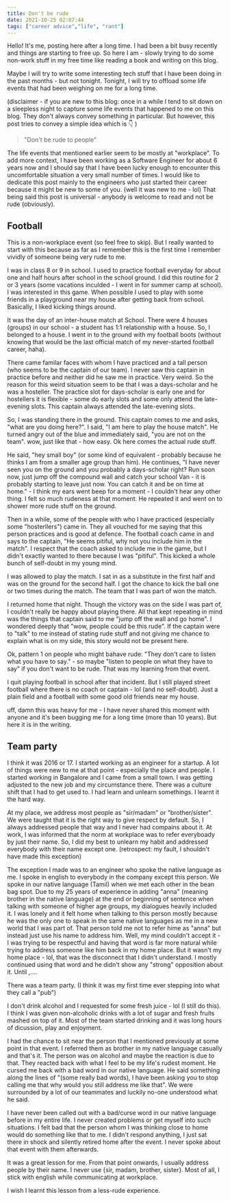 ```yaml
---
title: Don't be rude
date: 2021-10-25 02:07:44
tags: ["career advice","life", "rant"]
---
```


Hello! It's me, posting here after a long time. I had been a bit busy recently and things are starting to free up. So here I am - slowly trying to do some non-work stuff in my free time like reading a book and writing on this blog.

Maybe I will try to write some interesting tech stuff that I have been doing in the past months - but not tonight. Tonight, I will try to offload some life events that had been weighing on me for a long time.

(disclaimer - if you are new to this blog: once in a while I tend to sit down on a sleepless night to capture some life events that happened to me on this blog. They don't always convey something in particular. But however, this post tries to convey a simple idea which is :point_down: )

> "Don't be rude to people"

The life events that mentioned earlier seem to be mostly at "workplace". To add more context, I have been working as a Software Engineer for about 6 years now and I should say that I have been lucky enough to encounter this uncomfortable situation a very small number of times. I would like to dedicate this post mainly to the engineers who just started their career because it might be new to some of you. (well it was new to me - lol) That being said this post is universal - anybody is welcome to read and not be rude (obviously).

## Football

This is a non-workplace event (so feel free to skip). But I really wanted to start with this because as far as I remember this is the first time I remember vividly of someone being very rude to me.

I was in class 8 or 9 in school. I used to practice football everyday for about one and half hours after school in the school ground. I did this routine for 2 or 3 years (some vacations inculded - I went in for summer camp at school). I was interested in this game. When possible I used to play with some friends in a playground near my house after getting back from school. Basically, I liked kicking things around.

It was the day of an inter-house match at School. There were 4 houses (groups) in our school - a student has 1:1 relationship with a house. So, I belonged to a house. I went in to the ground with my football boots (without knowing that would be the last official match of my never-started football career, haha).

There came familar faces with whom I have practiced and a tall person (who seems to be the captain of our team). I never saw this captain in practice before and neither did he saw me in practice. Very weird. So the reason for this weird situation seem to be that I was a days-scholar and he was a hosteller. The practice slot for days-scholar is early one and for hostellers it is flexible - some do early slots and some only attend the late-evening slots. This captain always attended the late-evening slots.

So, I was standing there in the ground. This captain comes to me and asks, "what are you doing here?". I said, "I am here to play the house match". He turned angry out of the blue and immediately said, "you are not on the team". wow, just like that - how easy. Ok here comes the actual rude stuff.

He said, "hey small boy" (or some kind of equivalent - probably because he thinks I am from a smaller age group than him). He continues, "I have never seen you on the ground and you probably a days-scholar right? Run soon now, just jump off the compound wall and catch your school Van - it is probably starting to leave just now. You can catch it and be on time at home." - I think my ears went beep for a moment - I couldn't hear any other thing. I felt so much rudeness at that moment. He repeated it and went on to shower more rude stuff on the ground.

Then in a while, some of the people with who I have practiced (especially some "hosterllers") came in. They all vouched for me saying that this person practices and is good at defence. The football coach came in and says to the captain, "He seems pitiful, why not you include him in the match". I respect that the coach asked to include me in the game, but I didn't exactly wanted to there because I was "pitiful". This kicked a whole bunch of self-doubt in my young mind.

I was allowed to play the match. I sat in as a substitute in the first half and was on the ground for the second half. I got the chance to kick the ball one or two times during the match. The team that I was part of won the match.

I returned home that night. Though the victory was on the side I was part of, I couldn't really be happy about playing there. All that kept repeating in mind was the things that captain said to me "jump off the wall and go home". I wondered deeply that "wow, people could be this rude". If the captain were to "talk" to me instead of stating rude stuff and not giving me chance to explain what is on my side, this story would not be present here.

Ok, pattern 1 on people who might bahave rude: "They don't care to listen what you have to say." - so maybe "listen to people on what they have to say" if you don't want to be rude. That was my learning from that event.

I quit playing football in school after that incident. But I still played street football where there is no coach or captain - lol (and no self-doubt). Just a plain field and a football with some good old friends near my house.

uff, damn this was heavy for me - I have never shared this moment with anyone and it's been bugging me for a long time (more than 10 years). But here it is in the writing.

## Team party

I think it was 2016 or 17. I started working as an engineer for a startup. A lot of things were new to me at that point - especially the place and people. I started working in Bangalore and I came from a small town. I was getting adjusted to the new job and my circumstance there. There was a culture shift that I had to get used to. I had learn and unlearn somethings. I learnt it the hard way.

At my place, we address most people as "sir/madam" or "brother/sister". We were taught that it is the right way to give respect by default. So, I always addressed people that way and I never had compains about it. At work, I was informed that the norm at workplace was to refer everyboady by just their name. So, I did my best to unlearn my habit and addressed everybody with their name except one. (retrospect: my fault, I shouldn't have made this exception)

The exception I made was to an engineer who spoke the native language as me. I spoke in english to everybody in the company except this person. We spoke in our native language (Tamil) when we met each other in the bean bag spot. Due to my 25 years of experience in adding "anna" (meaning brother in the native language) at the end or beginning of sentence when talking with someone of higher age groups, my dialogues heavily included it. I was lonely and it felt home when talking to this person mostly because he was the only one to speak in the same native languages as me in a new world that I was part of. That person told me not to refer hime as "anna" but instead just use his name to address him. Well, my mind couldn't accept it - I was trying to be respectful and having that word is far more natural while trying to address someone like him back in my home place. But it wasn't my home place - lol, that was the disconnect that I didn't understand. I mostly continued using that word and he didn't show any "strong" opposition about it. Until ,....

There was a team party. (I think it was my first time ever stepping into what they call a "pub")

I don't drink alcohol and I requested for some fresh juice - lol (I still do this). I think I was given non-alcoholic drinks with a lot of sugar and fresh fruits mashed on top of it. Most of the team started drinking and it was long hours of dicussion, play and enjoyment.

I had the chance to sit near the person that I mentioned previously at some point in that event. I referred them as brother in my native language casually and that's it. The person was on alcohol and maybe the reaction is due to that. They reacted back with what I feel to be my life's rudest moment. He cursed me back with a bad word in our native language. He said something along the lines of "(some really bad words), I have been asking you to stop calling me that why would you still address me like that". We were surrounded by a lot of our teammates and luckily no-one understood what he said.

I have never been called out with a bad/curse word in our native language before in my entire life. I never created problems or get myself into such situations. I felt bad that the person whom I was thinking close to home would do something like that to me. I didn't respond anything, I just sat there in shock and silently retired home after the event. I never spoke about that event with them afterwards.

It was a great lesson for me. From that point onwards, I usually address people by their name. I never use {sir, madam, brother, sister}. Most of all, I stick with english while communicating at workplace.

I wish I learnt this lesson from a less-rude experience.
